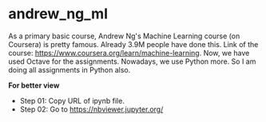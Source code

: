 # andrew_ng_ml
As a primary basic course, Andrew Ng's Machine Learning course (on Coursera) is pretty famous. Already 3.9M people have done this. Link of the course: https://www.coursera.org/learn/machine-learning. Now, we have used Octave for the assignments. Nowadays, we use Python more. So I am doing all assignments in Python also. <br />

**For better view** <br />
* Step 01: Copy URL of ipynb file. 
* Step 02: Go to https://nbviewer.jupyter.org/ 
